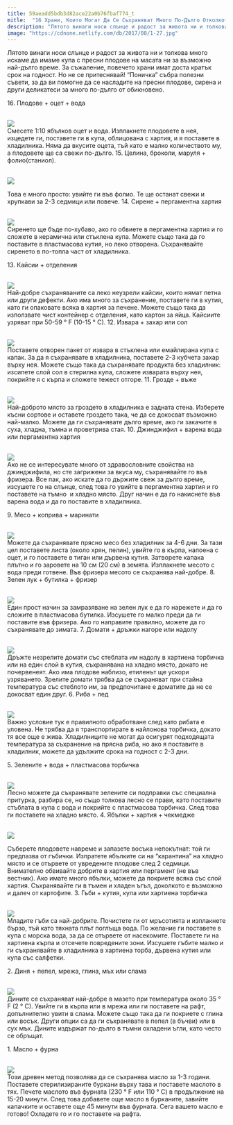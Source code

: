 ```yaml
---
title: 59aeadd5bdb3d82ace22a0b76fbaf774_t
mitle:  "16 Храни, Които Могат Да Се Съхраняват Много По-Дълго Отколкото Си Мислите!"
description: "Лятото винаги носи слънце и радост за живота ни и толкова много искаме да имаме купа с пресни плодове на масата ни за възможно най-дълго време. За съжаление, повечет�"
image: "https://cdnone.netlify.com/db/2017/08/1-27.jpg"
---
```


 <p>Лятото винаги носи слънце и радост за живота ни и толкова много искаме да имаме купа с пресни плодове на масата ни за възможно най-дълго време. За съжаление, повечето храни имат доста кратък срок на годност. Но не се притеснявай! “Поничка” събра полезни съвети, за да ви помогне да се насладите на пресни плодове, сирена и други деликатеси за много по-дълго от обикновено.</p>      <p> 16. Плодове + оцет + вода</p> <p> <br/><img src="https://cdnone.netlify.com/db/2017/08/1-27.jpg"/><br/> Смесете 1:10 ябълков оцет и вода. Изплакнете плодовете в нея, изцедете ги, поставете ги в купа, облицована с хартия, и я поставете в хладилника. Няма да вкусите оцета, тъй като е малко количеството му, а плодовете ще са свежи по-дълго. 15. Целина, броколи, маруля + фолио(станиол).</p> <p> <br/><img src="https://cdnone.netlify.com/db/2017/08/2-27.jpg"/><br/></p>      <p>Това е много просто: увийте ги във фолио. Те ще останат свежи и хрупкави за 2-3 седмици или повече. 14. Сирене + пергаментна хартия</p> <p> <br/><img src="https://cdnone.netlify.com/db/2017/08/3-31.jpg"/><br/> Сиренето ще бъде по-хубаво, ако го обвиете в пергаментна хартия и го сложете в керамична или стъклена купа. Можете също така да го поставите в пластмасова кутия, но леко отворена. Съхранявайте сиренето в по-топла част от хладилника.</p> <p> 13. Кайсии + отделения</p> <p> <br/><img src="https://cdnone.netlify.com/db/2017/08/4-27.jpg"/><br/> Най-добре съхраняваните са леко неузрели кайсии, които нямат петна или други дефекти. Ако има много за съхранение, поставете ги в кутия, като ги опаковате всяка в хартия за печене. Можете също така да използвате чист контейнер с отделения, като картон за яйца. Кайсиите узряват при 50-59 ° F (10-15 ° C). 12. Извара + захар или сол</p>      <p> <br/><img src="https://cdnone.netlify.com/db/2017/08/5-26.jpg"/><br/> Поставете отворен пакет от извара в стъклена или емайлирана купа с капак. За да я съхранявате в хладилника, поставете 2-3 кубчета захар върху нея. Можете също така да съхранявате продукта без хладилник: изсипете слой сол в стерилна купа, сложете изварата върху нея, покрийте я с кърпа и сложете тежест отгоре. 11. Грозде + въже</p> <p> <br/><img src="https://cdnone.netlify.com/db/2017/08/6-28.jpg"/><br/> Най-доброто място за гроздето в хладилника е задната стена. Изберете късни сортове и оставете гроздето така, че да се докосват възможно най-малко. Можете да ги съхранявате дълго време, ако ги закачите в суха, хладна, тъмна и проветрива стая. 10. Джинджифил + варена вода или пергаментна хартия</p> <p> <br/><img src="https://cdnone.netlify.com/db/2017/08/7-26.jpg"/><br/> Ако не се интересувате много от здравословните свойства на джинджифила, но сте загрижени за вкуса му, съхранявайте го във фризера. Все пак, ако искате да го държите свеж за дълго време, изсушете го на слънце, след това го увийте в пергаментна хартия и го поставете на тъмно  и хладно място. Друг начин е да го накиснете във варена вода и да го поставите в хладилника.</p> <p> 9. Месо + коприва + маринати</p> <p> <br/><img src="https://cdnone.netlify.com/db/2017/08/8-28.jpg"/><br/> Можете да съхранявате прясно месо без хладилник за 4-6 дни. За тази цел поставете листа (около хрян, пелин), увийте го в кърпа, напоена с оцет, и го поставете в тиган или дървена кутия. Затворете капака плътно и го заровете на 10 см (20 см) в земята. Изплакнете месото с вода преди готвене. Във фризера месото се съхранява най-добре. 8. Зелен лук + бутилка + фризер</p> <p> <br/><img src="https://cdnone.netlify.com/db/2017/08/9-27.jpg"/><br/> Един прост начин за замразяване на зелен лук е да го нарежете и да го сложите в пластмасова бутилка. Изсушете го малко преди да ги поставите във фризера. Ако го направите правилно, можете да го съхранявате до зимата. 7. Домати + дръжки нагоре или надолу</p>      <p> <br/><img src="https://cdnone.netlify.com/db/2017/08/10-23.jpg"/><br/> Дръжте незрелите домати със стеблата им надолу в хартиена торбичка или на един слой в кутия, съхранявана на хладно място, докато не почервенеят. Ако има плодове наблизо, етиленът ще ускори узряването. Зрелите домати трябва да се съхраняват при стайна температура със стеблото им, за предпочитане е доматите да не се докосват един друг. 6. Риба + лед</p> <p> <br/><img src="https://cdnone.netlify.com/db/2017/08/11-22.jpg"/><br/> Важно условие тук е правилното обработване след като рибата е уловена. Не трябва да я транспортирате в найлонова торбичка, докато тя все още е жива. Хладилниците не могат да осигурят подходящата температура за съхранение на прясна риба, но ако я поставите в хладилник, можете да удължите срока на годност с 2-3 дни.</p> <p> 5. Зелените + вода + пластмасова торбичка</p> <p> <br/><img src="https://cdnone.netlify.com/db/2017/08/12-21.jpg"/><br/> Лесно можете да съхранявате зелените си подправки със специална притурка, разбира се, но също толкова лесно се прави, като поставите стъблата в купа с вода и покрийте с пластмасова торбичка. След това ги поставете на хладно място. 4. Ябълки + хартия + чекмедже</p>      <p> <br/><img src="https://cdnone.netlify.com/db/2017/08/13-17.jpg"/><br/></p> <p>Съберете плодовете навреме и запазете восъка непокътнат: той ги предпазва от гъбички. Изпратете ябълките си на “карантина” на хладно място и се отървете от увредените плодове след 2 седмици. Внимателно обвивайте добрите в хартия или пергамент (не във вестник). Ако имате много ябълки, можете да покриете всяка със слой хартия. Съхранявайте ги в тъмен и хладен ъгъл, доколкото е възможно и далеч от картофите. 3. Гъби + кутия, купа или хартиена торбичка</p> <p> <br/><img src="https://cdnone.netlify.com/db/2017/08/14-18.jpg"/><br/> Младите гъби са най-добрите. Почистете ги от мръсотията и изплакнете бързо, тъй като тяхната плът поглъща вода. По желание ги поставете в купа с морска вода, за да се отървете от насекомите. Поставете ги на хартиена кърпа и отсечете повредените зони. Изсушете гъбите малко и ги съхранявайте в хладилника в хартиена торба, дървена кутия или купа със салфетки.</p> <p> 2. Диня + пепел, мрежа, глина, мъх или слама</p> <p> <br/><img src="https://cdnone.netlify.com/db/2017/08/15-18.jpg"/><br/> Дините се съхраняват най-добре в мазето при температура около 35 ° F (2 ° C). Увийте ги в кърпа или в мрежа или ги поставете на рафт, допълнително увити в слама. Можете също така да ги покриете с глина или восък. Други опции са да ги съхранявате в пепел (в бъчви) или в сух мъх. Дините издържат по-дълго в тъмни охладени ъгли, като често се обръщат.</p> <p> 1. Масло + фурна</p> <p> <br/><img src="https://cdnone.netlify.com/db/2017/08/16-16.jpg"/><br/> Този древен метод позволява да се съхранява масло за 1-3 години. Поставете стерилизираните буркани върху тава и поставете маслото в тях. Печете маслото във фурната (230 ° F или 110 ° C) в продължение на 15-20 минути. След това добавете още масло в бурканите, завийте капачките и оставете още 45 минути във фурната. Сега вашето масло е готово! Охладете го и го поставете на рафта.</p>       